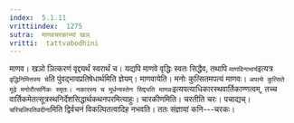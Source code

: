 ```yaml
---
index:  5.1.11
vrittiindex:  1275
sutra:  माणवचरकाभ्यां खञ्
vritti:  tattvabodhini 
---
```


माणव। खञो ञित्करणं वृद्द्यर्थं स्वरार्थं च। यद्यपि माणवे वृद्धिः स्वतः सिद्धैव, तथापि `माणविनाभार्य`इत्यत्र `वृद्धिनिमित्तस्य चे`ति पुंवद्भावप्रतिषेधार्थमिति ज्ञेयम्। माणवायेति। मनोः कुत्सितमपत्यं माणवः। `अपत्ये कुत्सिते मूढे मनोरौत्सर्गिकः स्मृतः। नकारस्य च मूर्धन्यस्तेन सिद्द्यति माणवः`इत्यपत्याधिकारस्थवार्तिकाण्णत्वम्, तच्च वार्तिकमेतत्सूत्रस्थनिर्देशसिद्धार्थकथनपरमित्याहुः। चारकीणमिति। चरतीति चरः। पचाद्यच्। `चरिचलिपतिवदीना`मिति द्विर्वचनं विकल्पितत्वादिह नभवति। ततः संज्ञायां कनि---चरकः।

